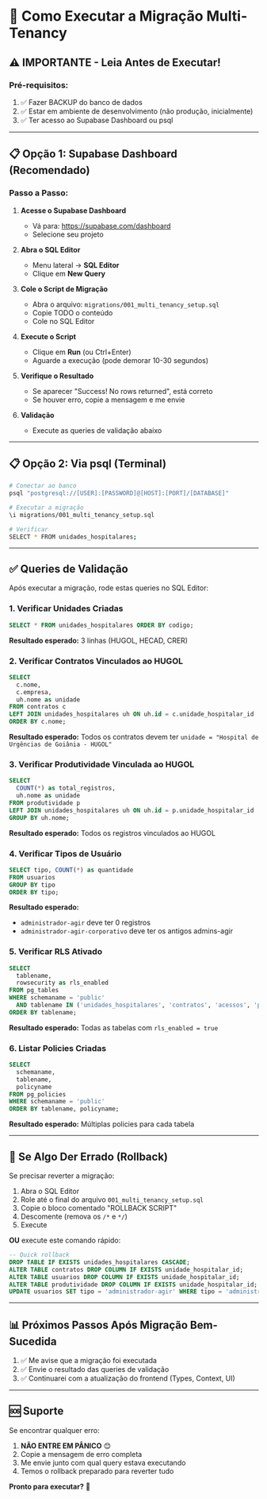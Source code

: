 # 🚀 Como Executar a Migração Multi-Tenancy

## ⚠️ IMPORTANTE - Leia Antes de Executar!

### Pré-requisitos:
1. ✅ Fazer BACKUP do banco de dados
2. ✅ Estar em ambiente de desenvolvimento (não produção, inicialmente)
3. ✅ Ter acesso ao Supabase Dashboard ou psql

---

## 📋 Opção 1: Supabase Dashboard (Recomendado)

### Passo a Passo:

1. **Acesse o Supabase Dashboard**
   - Vá para: https://supabase.com/dashboard
   - Selecione seu projeto

2. **Abra o SQL Editor**
   - Menu lateral → **SQL Editor**
   - Clique em **New Query**

3. **Cole o Script de Migração**
   - Abra o arquivo: `migrations/001_multi_tenancy_setup.sql`
   - Copie TODO o conteúdo
   - Cole no SQL Editor

4. **Execute o Script**
   - Clique em **Run** (ou Ctrl+Enter)
   - Aguarde a execução (pode demorar 10-30 segundos)

5. **Verifique o Resultado**
   - Se aparecer "Success! No rows returned", está correto
   - Se houver erro, copie a mensagem e me envie

6. **Validação**
   - Execute as queries de validação abaixo

---

## 📋 Opção 2: Via psql (Terminal)

```bash
# Conectar ao banco
psql "postgresql://[USER]:[PASSWORD]@[HOST]:[PORT]/[DATABASE]"

# Executar a migração
\i migrations/001_multi_tenancy_setup.sql

# Verificar
SELECT * FROM unidades_hospitalares;
```

---

## ✅ Queries de Validação

Após executar a migração, rode estas queries no SQL Editor:

### 1. Verificar Unidades Criadas
```sql
SELECT * FROM unidades_hospitalares ORDER BY codigo;
```
**Resultado esperado:** 3 linhas (HUGOL, HECAD, CRER)

### 2. Verificar Contratos Vinculados ao HUGOL
```sql
SELECT
  c.nome,
  c.empresa,
  uh.nome as unidade
FROM contratos c
LEFT JOIN unidades_hospitalares uh ON uh.id = c.unidade_hospitalar_id
ORDER BY c.nome;
```
**Resultado esperado:** Todos os contratos devem ter `unidade = "Hospital de Urgências de Goiânia - HUGOL"`

### 3. Verificar Produtividade Vinculada ao HUGOL
```sql
SELECT
  COUNT(*) as total_registros,
  uh.nome as unidade
FROM produtividade p
LEFT JOIN unidades_hospitalares uh ON uh.id = p.unidade_hospitalar_id
GROUP BY uh.nome;
```
**Resultado esperado:** Todos os registros vinculados ao HUGOL

### 4. Verificar Tipos de Usuário
```sql
SELECT tipo, COUNT(*) as quantidade
FROM usuarios
GROUP BY tipo
ORDER BY tipo;
```
**Resultado esperado:**
- `administrador-agir` deve ter 0 registros
- `administrador-agir-corporativo` deve ter os antigos admins-agir

### 5. Verificar RLS Ativado
```sql
SELECT
  tablename,
  rowsecurity as rls_enabled
FROM pg_tables
WHERE schemaname = 'public'
  AND tablename IN ('unidades_hospitalares', 'contratos', 'acessos', 'produtividade', 'usuarios')
ORDER BY tablename;
```
**Resultado esperado:** Todas as tabelas com `rls_enabled = true`

### 6. Listar Policies Criadas
```sql
SELECT
  schemaname,
  tablename,
  policyname
FROM pg_policies
WHERE schemaname = 'public'
ORDER BY tablename, policyname;
```
**Resultado esperado:** Múltiplas policies para cada tabela

---

## 🔄 Se Algo Der Errado (Rollback)

Se precisar reverter a migração:

1. Abra o SQL Editor
2. Role até o final do arquivo `001_multi_tenancy_setup.sql`
3. Copie o bloco comentado "ROLLBACK SCRIPT"
4. Descomente (remova os `/*` e `*/`)
5. Execute

**OU** execute este comando rápido:

```sql
-- Quick rollback
DROP TABLE IF EXISTS unidades_hospitalares CASCADE;
ALTER TABLE contratos DROP COLUMN IF EXISTS unidade_hospitalar_id;
ALTER TABLE usuarios DROP COLUMN IF EXISTS unidade_hospitalar_id;
ALTER TABLE produtividade DROP COLUMN IF EXISTS unidade_hospitalar_id;
UPDATE usuarios SET tipo = 'administrador-agir' WHERE tipo = 'administrador-agir-corporativo';
```

---

## 📊 Próximos Passos Após Migração Bem-Sucedida

1. ✅ Me avise que a migração foi executada
2. ✅ Envie o resultado das queries de validação
3. ✅ Continuarei com a atualização do frontend (Types, Context, UI)

---

## 🆘 Suporte

Se encontrar qualquer erro:
1. **NÃO ENTRE EM PÂNICO** 😊
2. Copie a mensagem de erro completa
3. Me envie junto com qual query estava executando
4. Temos o rollback preparado para reverter tudo

**Pronto para executar?** 🚀
